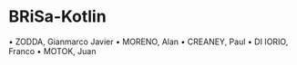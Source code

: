 # BRiSa-Kotlin
•	ZODDA, Gianmarco Javier
•	MORENO, Alan
•	CREANEY, Paul
•	DI IORIO, Franco
•	MOTOK, Juan
